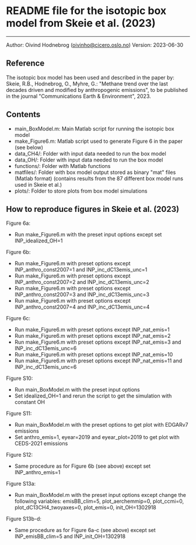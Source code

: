 # README file for the isotopic box model from Skeie et al. (2023)
*****************************************************************

Author:  Oivind Hodnebrog (oivinho@cicero.oslo.no)
Version: 2023-06-30


Reference
---------
The isotopic box model has been used and described in the paper by:
Skeie, R.B., Hodnebrog, O., Myhre, G.: "Methane trend over the last decades driven and modified by anthropogenic emissions", to be published in the journal "Communications Earth & Environment", 2023.


Contents
--------
- main_BoxModel.m: Main Matlab script for running the isotopic box model
- make_Figure6.m: Matlab script used to generate Figure 6 in the paper (see below)
- data_CH4/: Folder with input data needed to run the box model
- data_OH/: Folder with input data needed to run the box model
- functions/: Folder with Matlab functions
- matfiles/: Folder with box model output stored as binary "mat" files (Matlab format)
             (contains results from the 87 different box model runs used in Skeie et al.)
- plots/: Folder to store plots from box model simulations


How to reproduce figures in Skeie et al. (2023)
-----------------------------------------------
Figure 6a:
- Run make_Figure6.m with the preset input options except set INP_idealized_OH=1

Figure 6b:
- Run make_Figure6.m with preset options except INP_anthro_const2007=1 and INP_inc_dC13emis_unc=1
- Run make_Figure6.m with preset options except INP_anthro_const2007=2 and INP_inc_dC13emis_unc=2
- Run make_Figure6.m with preset options except INP_anthro_const2007=3 and INP_inc_dC13emis_unc=3
- Run make_Figure6.m with preset options except INP_anthro_const2007=4 and INP_inc_dC13emis_unc=4

Figure 6c:
- Run make_Figure6.m with preset options except INP_nat_emis=1
- Run make_Figure6.m with preset options except INP_nat_emis=2
- Run make_Figure6.m with preset options except INP_nat_emis=3 and INP_inc_dC13emis_unc=6
- Run make_Figure6.m with preset options except INP_nat_emis=10
- Run make_Figure6.m with preset options except INP_nat_emis=11 and INP_inc_dC13emis_unc=6

Figure S10:
- Run main_BoxModel.m with the preset input options
- Set idealized_OH=1 and rerun the script to get the simulation with constant OH

Figure S11:
- Run main_BoxModel.m with the preset options to get plot with EDGARv7 emissions
- Set anthro_emis=1, eyear=2019 and eyear_plot=2019 to get plot with CEDS-2021 emissions

Figure S12:
- Same procedure as for Figure 6b (see above) except set INP_anthro_emis=1

Figure S13a:
- Run main_BoxModel.m with the preset input options except change the following variables:
  emisBB_clim=5, plot_aerchemmip=0, plot_ccmi=0, plot_dC13CH4_twoyaxes=0, plot_emis=0, init_OH=1302918

Figure S13b-d:
- Same procedure as for Figure 6a-c (see above) except set INP_emisBB_clim=5 and INP_init_OH=1302918
